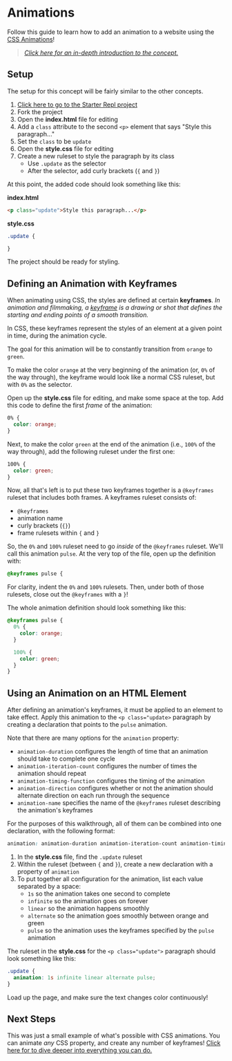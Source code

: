 # Animations
Follow this guide to learn how to add an animation to a website using the [CSS Animations](https://developer.mozilla.org/en-US/docs/Web/CSS/CSS_Animations/Using_CSS_animations)!

>_[Click here for an in-depth introduction to the concept.](https://www.w3schools.com/css/css3_animations.asp)_

## Setup
The setup for this concept will be fairly similar to the other concepts.

1. [Click here to go to the Starter Repl project](https://replit.com/@HylandOutreach/MoreCssStart)
1. Fork the project
1. Open the **index.html** file for editing
1. Add a `class` attribute to the second `<p>` element that says "Style this paragraph..."
1. Set the `class` to be `update`
1. Open the **style.css** file for editing
1. Create a new ruleset to style the paragraph by its class
    - Use `.update` as the selector
    - After the selector, add curly brackets (`{` and `}`)

At this point, the added code should look something like this:

**index.html**

```html
<p class="update">Style this paragraph...</p>
```

**style.css**

```css
.update {

}
```

The project should be ready for styling.

## Defining an Animation with Keyframes
When animating using CSS, the styles are defined at certain **keyframes**. _In animation and filmmaking, a [keyframe](https://en.wikipedia.org/wiki/Key_frame) is a drawing or shot that defines the starting and ending points of a smooth transition._

In CSS, these keyframes represent the styles of an element at a given point in time, during the animation cycle.

The goal for this animation will be to constantly transition from `orange` to `green`.

To make the color `orange` at the very beginning of the animation (or, `0%` of the way through), the keyframe would look like a normal CSS ruleset, but with `0%` as the selector.

Open up the **style.css** file for editing, and make some space at the top. Add this code to define the first _frame_ of the animation:

```css
0% {
  color: orange;
}
```

Next, to make the color `green` at the end of the animation (i.e., `100%` of the way through), add the following ruleset under the first one:

```css
100% {
  color: green;
}
```

Now, all that's left is to put these two keyframes together is a `@keyframes` ruleset that includes both frames. A keyframes ruleset consists of:

- `@keyframes`
- animation name
- curly brackets (`{}`)
- frame rulesets within `{` and `}`

So, the `0%` and `100%` ruleset need to go _inside_ of the `@keyframes` ruleset. We'll call this animation `pulse`. At the very top of the file, open up the definition with:

```css
@keyframes pulse {
```

For clarity, indent the `0%` and `100%` rulesets. Then, under both of those rulesets, close out the `@keyframes` with a `}`!

The whole animation definition should look something like this:

```css
@keyframes pulse {
  0% {
    color: orange;
  }

  100% {
    color: green;
  }
}
```

## Using an Animation on an HTML Element
After defining an animation's keyframes, it must be applied to an element to take effect. Apply this animation to the `<p class="update>` paragraph by creating a declaration that points to the `pulse` animation.

Note that there are many options for the `animation` property:

- `animation-duration` configures the length of time that an animation should take to complete one cycle
- `animation-iteration-count` configures the number of times the animation should repeat
- `animation-timing-function` configures the timing of the animation
- `animation-direction` configures whether or not the animation should alternate direction on each run through the sequence
- `animation-name` specifies the name of the `@keyframes` ruleset describing the animation's keyframes

For the purposes of this walkthrough, all of them can be combined into one declaration, with the following format:

```css
animation: animation-duration animation-iteration-count animation-timing-function animation-direction animation-name;
```

1. In the **style.css** file, find the `.update` ruleset
1. Within the ruleset (between `{` and `}`), create a new declaration with a property of `animation`
1. To put together all configuration for the animation, list each value separated by a space:
    - `1s` so the animation takes one second to complete
    - `infinite` so the animation goes on forever
    - `linear` so the animation happens smoothly
    - `alternate` so the animation goes smoothly between orange and green
    - `pulse` so the animation uses the keyframes specified by the `pulse` animation

The ruleset in the **style.css** for the `<p class="update">` paragraph should look something like this:

```css
.update {
  animation: 1s infinite linear alternate pulse;
}
```

Load up the page, and make sure the text changes color continuously!

## Next Steps
This was just a small example of what's possible with CSS animations. You can animate _any_ CSS property, and create any number of keyframes! [Click here for to dive deeper into everything you can do.](https://www.w3schools.com/css/css3_animations.asp)
